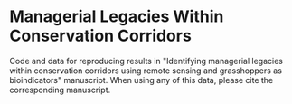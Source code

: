 # Managerial Legacies Within Conservation Corridors
Code and data for reproducing results in "Identifying managerial legacies within conservation corridors using remote sensing and grasshoppers as bioindicators" manuscript.
When using any of this data, please cite the corresponding manuscript.

